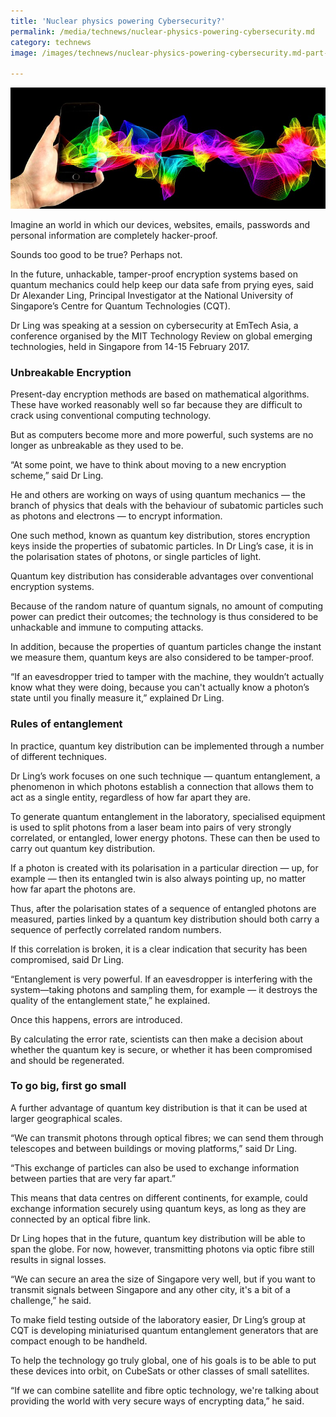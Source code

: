 ```yaml
---
title: 'Nuclear physics powering Cybersecurity?'
permalink: /media/technews/nuclear-physics-powering-cybersecurity.md
category: technews
image: /images/technews/nuclear-physics-powering-cybersecurity.md-part-1.png

---
```



![Nuclear physics powering Cybersecurity?](/images/technews/nuclear-physics-powering-cybersecurity-part-1.png)

Imagine an world in which our devices, websites, emails, passwords and personal information are completely hacker-proof.

Sounds too good to be true? Perhaps not.

In the future, unhackable, tamper-proof encryption systems based on quantum mechanics could help keep our data safe from prying eyes, said Dr Alexander Ling, Principal Investigator at the National University of Singapore’s Centre for Quantum Technologies (CQT).

Dr Ling was speaking at a session on cybersecurity at EmTech Asia, a conference organised by the MIT Technology Review on global emerging technologies, held in Singapore from 14-15 February 2017.

### **Unbreakable Encryption**
Present-day encryption methods are based on mathematical algorithms. These have worked reasonably well so far because they are difficult to crack using conventional computing technology.

But as computers become more and more powerful, such systems are no longer as unbreakable as they used to be.

“At some point, we have to think about moving to a new encryption scheme,” said Dr Ling.

He and others are working on ways of using quantum mechanics — the branch of physics that deals with the behaviour of subatomic particles such as photons and electrons — to encrypt information.

One such method, known as quantum key distribution, stores encryption keys inside the properties of subatomic particles. In Dr Ling’s case, it is in the polarisation states of photons, or single particles of light.    

Quantum key distribution has considerable advantages over conventional encryption systems.

Because of the random nature of quantum signals, no amount of computing power can predict their outcomes; the technology is thus considered to be unhackable and immune to computing attacks.

In addition, because the properties of quantum particles change the instant we measure them, quantum keys are also considered to be tamper-proof.

“If an eavesdropper tried to tamper with the machine, they wouldn’t actually know what they were doing, because you can't actually know a photon’s state until you finally measure it,” explained Dr Ling.

### **Rules of entanglement**
In practice, quantum key distribution can be implemented through a number of different techniques.

Dr Ling’s work focuses on one such technique — quantum entanglement, a phenomenon in which photons establish a connection that allows them to act as a single entity, regardless of how far apart they are.  

To generate quantum entanglement in the laboratory, specialised equipment is used to split photons from a laser beam into pairs of very strongly correlated, or entangled, lower energy photons.  These can then be used to carry out quantum key distribution.

If a photon is created with its polarisation in a particular direction — up, for example — then its entangled twin is also always pointing up, no matter how far apart the photons are.

Thus, after the polarisation states of a sequence of entangled photons are measured, parties linked by a quantum key distribution should both carry a sequence of perfectly correlated random numbers.

If this correlation is broken, it is a clear indication that security has been compromised, said Dr Ling.  

“Entanglement is very powerful. If an eavesdropper is interfering with the system—taking photons and sampling them, for example — it destroys the quality of the entanglement state,” he explained.

Once this happens, errors are introduced.

By calculating the error rate, scientists can then make a decision about whether the quantum key is secure, or whether it has been compromised and should be regenerated.

### **To go big, first go small**
A further advantage of quantum key distribution is that it can be used at larger geographical scales.

“We can transmit photons through optical fibres; we can send them through telescopes and between buildings or moving platforms,” said Dr Ling.

“This exchange of particles can also be used to exchange information between parties that are very far apart.”

This means that data centres on different continents, for example, could exchange information securely using quantum keys, as long as they are connected by an optical fibre link.

Dr Ling hopes that in the future, quantum key distribution will be able to span the globe. For now, however, transmitting photons via optic fibre still results in signal losses.

“We can secure an area the size of Singapore very well, but if you want to transmit signals between Singapore and any other city, it's a bit of a challenge,” he said.

To make field testing outside of the laboratory easier, Dr Ling’s group at CQT is developing miniaturised quantum entanglement generators that are compact enough to be handheld.

To help the technology go truly global, one of his goals is to be able to put these devices into orbit, on CubeSats or other classes of small satellites.

“If we can combine satellite and fibre optic technology, we're talking about providing the world with very secure ways of encrypting data,” he said. 
